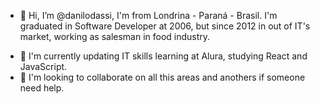 - 👋 Hi, I’m @danilodassi, I'm from Londrina - Paraná - Brasil. I'm graduated in Software Developer at 2006, but since 2012 in out of IT's market, working as salesman in food industry.
<!-- - 👀 I’m interested in ... -->
- 🌱 I'm currently updating IT skills learning at Alura, studying React and JavaScript.
- 💞️ I'm looking to collaborate on all this areas and anothers if someone need help.
<!-- - 📫 How to reach me ... -->

<!--
I'm graduated in Software Developer at 2006, but since 2012 in out of IT's market, working as salesman in food industry.
I'm currently updating IT skills learning at Alura, studying React and JavaScript.
I'm looking to collaborate on all this areas and anothers if someone need help.

-->

<!---
danilodassi/danilodassi is a ✨ special ✨ repository because its `README.md` (this file) appears on your GitHub profile.
You can click the Preview link to take a look at your changes.
--->
